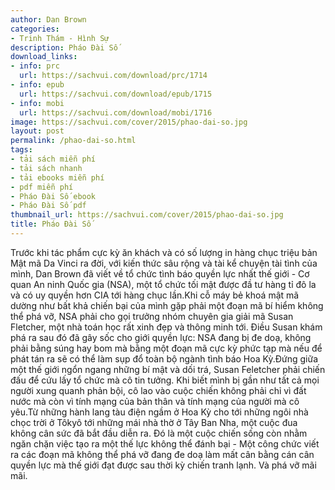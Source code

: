 ```yaml
---
author: Dan Brown
categories:
- Trinh Thám - Hình Sự
description: Pháo Đài Số
download_links:
- info: prc
  url: https://sachvui.com/download/prc/1714
- info: epub
  url: https://sachvui.com/download/epub/1715
- info: mobi
  url: https://sachvui.com/download/mobi/1716
image: https://sachvui.com/cover/2015/phao-dai-so.jpg
layout: post
permalink: /phao-dai-so.html
tags:
- tải sách miễn phí
- tải sách nhanh
- tải ebooks miễn phí
- pdf miễn phí
- Pháo Đài Số ebook
- Pháo Đài Số pdf
thumbnail_url: https://sachvui.com/cover/2015/phao-dai-so.jpg
title: Pháo Đài Số
---
```


 <div class="item-desc text-justify"> <p>Trước khi tác phẩm cực kỳ ăn khách và có số lượng in hàng chục triệu bản Mật mã Da Vinci ra đời, với kiến thức sâu rộng và tài kể chuyện tài tình của mình, Dan Brown đã viết về tổ chức tình báo quyền lực nhất thế giới - Cơ quan An ninh Quốc gia (NSA), một tổ chức tối mật được đầ tư hàng tỉ đô la và có uy quyền hơn CIA tới hàng chục lần.Khi cỗ máy bẻ khoá mật mã dường như bất khả chiến bại của mình gặp phải một đoạn mã bí hiểm không thể phá vỡ, NSA phải cho gọi trưởng nhóm chuyên gia giải mã Susan Fletcher, một nhà toán học rất xinh đẹp và thông minh tới. Điều Susan khám phá ra sau đó đã gây sốc cho giới quyền lực: NSA đang bị đe doạ, không phải bằng súng hay bom mà bằng một đoạn mã cực kỳ phức tạp mà nếu để phát tán ra sẽ có thể làm sụp đổ toàn bộ ngành tình báo Hoa Kỳ.Đứng giữa một thế giới ngổn ngang những bí mật và dối trá, Susan Feletcher phải chiến đấu để cứu lấy tổ chức mà cô tin tưởng. Khi biết mình bị gần như tất cả mọi người xung quanh phản bội, cô lao vào cuộc chiến không phải chỉ vì đất nước mà còn vì tính mạng của bản thân và tính mạng của người mà cô yêu.Từ những hành lang tàu điện ngầm ở Hoa Kỳ cho tới những ngôi nhà chọc trời ở Tôkyô tới những mái nhà thờ ở Tây Ban Nha, một cuộc đua không cân sức đã bắt đầu diễn ra. Đó là một cuộc chiến sống còn nhằm ngăn chặn việc tạo ra một thế lực không thể đánh bại - Một công chức viết ra các đoạn mã không thể phá vỡ đang đe doạ làm mất cân bằng cán cân quyền lực mà thế giới đạt được sau thời kỳ chiến tranh lạnh. Và phá vỡ mãi mãi.</p> </div>